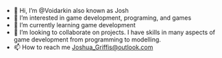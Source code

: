 - 👋 Hi, I’m @Voidarkin also known as Josh
- 👀 I’m interested in game development, programing, and games
- 🌱 I’m currently learning game development
- 💞️ I’m looking to collaborate on projects. I have skills in many aspects of game development from programming to modelling.
- 📫 How to reach me Joshua_Griffis@outlook.com

<!---
Voidarkin/Voidarkin is a ✨ special ✨ repository because its `README.md` (this file) appears on your GitHub profile.
You can click the Preview link to take a look at your changes.
--->
